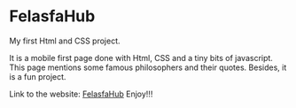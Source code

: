 # FelasfaHub
My first Html and CSS project.

It is a mobile first page done with Html, CSS and a tiny bits of javascript. This page mentions some famous philosophers and their quotes. Besides, it is a fun project.

Link to the website: [FelasfaHub](https://rawcdn.githack.com/NaolB02/FelasfaHub/cbbf21e01bd66a26f10482c49113513bdef1f24d/index.html)
Enjoy!!!
